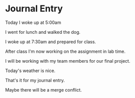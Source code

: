 # Journal Entry

Today I woke up at 5:00am

I went for lunch and walked the dog.

I woke up at 7:30am and prepared for class.

After class I'm now working on the assignment in lab time.

I will be working with my team members for our final project.

Today's weather is nice.

That's it for my journal entry.

Maybe there will be a merge conflict.
